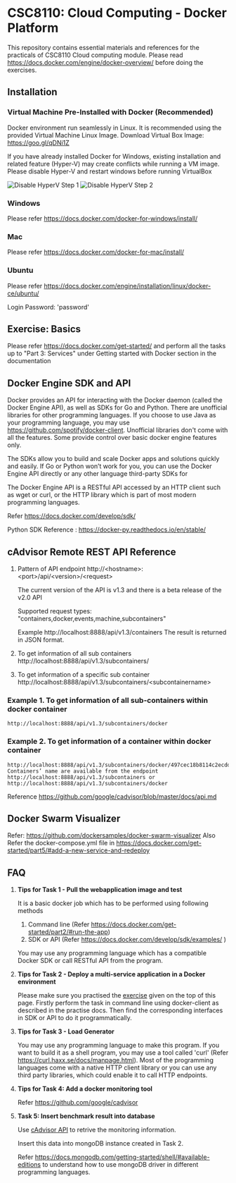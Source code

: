 # CSC8110: Cloud Computing - Docker Platform
This repository contains essential materials and references for the practicals of CSC8110 Cloud computing module. Please read https://docs.docker.com/engine/docker-overview/ before doing the exercises.
## Installation
### Virtual Machine Pre-Installed with Docker (Recommended)
Docker environment run seamlessly in Linux. It is recommended using the provided Virtual Machine Linux Image. Download Virtual Box Image: https://goo.gl/qDNi1Z

If you have already installed Docker for Windows, existing installation and related feature (Hyper-V) may create conflicts while running a VM image. Please disable Hyper-V and restart windows before running VirtualBox


![Disable HyperV Step 1](disableHyper-V-1.png?raw=true "Search for 'Turn Windows Features on or off'")
![Disable HyperV Step 2](disableHyper-V-2.png?raw=true "Disable Hyper-V")


### Windows
Please refer https://docs.docker.com/docker-for-windows/install/
### Mac
Please refer https://docs.docker.com/docker-for-mac/install/
### Ubuntu
Please refer https://docs.docker.com/engine/installation/linux/docker-ce/ubuntu/

Login Password: 'password'
## Exercise: Basics
Please refer https://docs.docker.com/get-started/  and perform all the tasks up to "Part 3: Services" under Getting started with Docker section in the documentation
## Docker Engine SDK and API
Docker provides an API for interacting with the Docker daemon (called the Docker Engine API), as well as SDKs for Go and Python. There are unofficial libraries for other programming languages. If you choose to use Java as your programming language, you may use https://github.com/spotify/docker-client. Unofficial libraries don't come with all the features. Some provide control over basic docker engine features only.

The SDKs allow you to build and scale Docker apps and solutions quickly and easily. If Go or Python won’t work for you, you can use the Docker Engine API directly or any other language third-party SDKs for 

The Docker Engine API is a RESTful API accessed by an HTTP client such as wget or curl, or the HTTP library which is part of most modern programming languages.

Refer https://docs.docker.com/develop/sdk/

Python SDK Reference : https://docker-py.readthedocs.io/en/stable/

## cAdvisor Remote REST API Reference
1. Pattern of API endpoint
    http://&lt;hostname&gt;:&lt;port&gt;/api/&lt;version&gt;/&lt;request&gt;
    
    The current version of the API is v1.3 and there is a beta release of the v2.0 API
    
    Supported request types: &quot;containers,docker,events,machine,subcontainers&quot;
    
    Example http://localhost:8888/api/v1.3/containers
    The result is returned in JSON format.
2. To get information of all sub containers http://localhost:8888/api/v1.3/subcontainers/
3. To get information of a specific sub container http://localhost:8888/api/v1.3/subcontainers/&lt;subcontainername&gt;

### Example 1. To get information of all sub-containers within docker container
    http://localhost:8888/api/v1.3/subcontainers/docker
### Example 2. To get information of a container within docker container
    http://localhost:8888/api/v1.3/subcontainers/docker/497cec18b8114c2ecdda1efb87f7795c594d7b431a59d5c775390426093b9631
    Containers’ name are available from the endpoint
    http://localhost:8888/api/v1.3/subcontainers or
    http://localhost:8888/api/v1.3/subcontainers/docker

Reference
https://github.com/google/cadvisor/blob/master/docs/api.md

## Docker Swarm Visualizer
Refer: https://github.com/dockersamples/docker-swarm-visualizer
Also Refer the docker-compose.yml file in https://docs.docker.com/get-started/part5/#add-a-new-service-and-redeploy 

## FAQ
1. **Tips for Task 1 - Pull the webapplication image and test**

    It is a basic docker job which has to be performed using following methods
    1. Command line (Refer https://docs.docker.com/get-started/part2/#run-the-app)
    1. SDK or API (Refer https://docs.docker.com/develop/sdk/examples/ )
        
    You may use any programming language which has a compatible Docker SDK or call RESTful API from the program.
    
2. **Tips for Task 2 - Deploy a multi-service application in a Docker environment**

    Please make sure you practised the [exercise](https://github.com/nclcloudcomputing/csc8110-2017-18#exercise-basics)     given on the top of this page. Firstly perform the task in command line using docker-client as described in the practise docs. Then find the corresponding interfaces in SDK or API to do it programmatically.

3. **Tips for Task 3 - Load Generator**

    You may use any programming language to make this program. If you want to build it as a shell program, you may use a tool called 'curl' (Refer https://curl.haxx.se/docs/manpage.html). Most of the programming languages come with a native HTTP client library or you can use any third party libraries, which could enable it to call HTTP endpoints.

4. **Tips for Task 4: Add a docker monitoring tool**

    Refer https://github.com/google/cadvisor

5. **Task 5: Insert benchmark result into database**

    Use [cAdvisor API](https://github.com/nclcloudcomputing/csc8110-2017-18#cadvisor-remote-rest-api-reference) to retrive the monitoring information.

    Insert this data into mongoDB instance created in Task 2.
    
    Refer https://docs.mongodb.com/getting-started/shell/#available-editions to understand how to use mongoDB driver in different programming languages.
